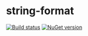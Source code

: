# string-format

[![Build status](https://travis-ci.org/shaftware/string-format.png)](https://travis-ci.org/shaftware/string-format)
[![NuGet version](https://badge.fury.io/nu/string-format.svg)](http://badge.fury.io/nu/string-format)
